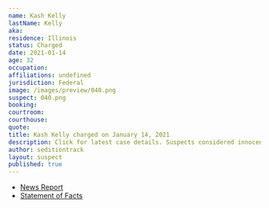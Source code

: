 ```yaml
---
name: Kash Kelly
lastName: Kelly
aka:
residence: Illinois
status: Charged
date: 2021-01-14
age: 32
occupation:
affiliations: undefined
jurisdiction: Federal
image: /images/preview/040.png
suspect: 040.png
booking:
courtroom:
courthouse:
quote:
title: Kash Kelly charged on January 14, 2021
description: Click for latest case details. Suspects considered innocent until proven guilty.
author: seditiontrack
layout: suspect
published: true
---
```

- [News Report](https://www.nwitimes.com/news/update-hammond-man-charged-by-feds-in-capitol-siege/article_3e13f9f1-f6f3-5034-a712-5bbf2f80eb9f.html)
- [Statement of Facts](https://extremism.gwu.edu/sites/g/files/zaxdzs2191/f/Kash%20Lee%20Kelly%20Statement%20of%20Facts.pdf)
